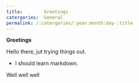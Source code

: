 ```yaml
---
title:        Greetings
catergories:  General
permalink: /:catergories/:year:month:day-:title
---
```

**Greetings**

Hello there, jut trying things out.

 - I should learn markdown.

 Well well well